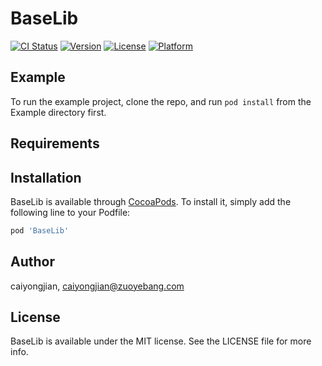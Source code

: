 # BaseLib

[![CI Status](https://img.shields.io/travis/caiyongjian/BaseLib.svg?style=flat)](https://travis-ci.org/caiyongjian/BaseLib)
[![Version](https://img.shields.io/cocoapods/v/BaseLib.svg?style=flat)](https://cocoapods.org/pods/BaseLib)
[![License](https://img.shields.io/cocoapods/l/BaseLib.svg?style=flat)](https://cocoapods.org/pods/BaseLib)
[![Platform](https://img.shields.io/cocoapods/p/BaseLib.svg?style=flat)](https://cocoapods.org/pods/BaseLib)

## Example

To run the example project, clone the repo, and run `pod install` from the Example directory first.

## Requirements

## Installation

BaseLib is available through [CocoaPods](https://cocoapods.org). To install
it, simply add the following line to your Podfile:

```ruby
pod 'BaseLib'
```

## Author

caiyongjian, caiyongjian@zuoyebang.com

## License

BaseLib is available under the MIT license. See the LICENSE file for more info.

